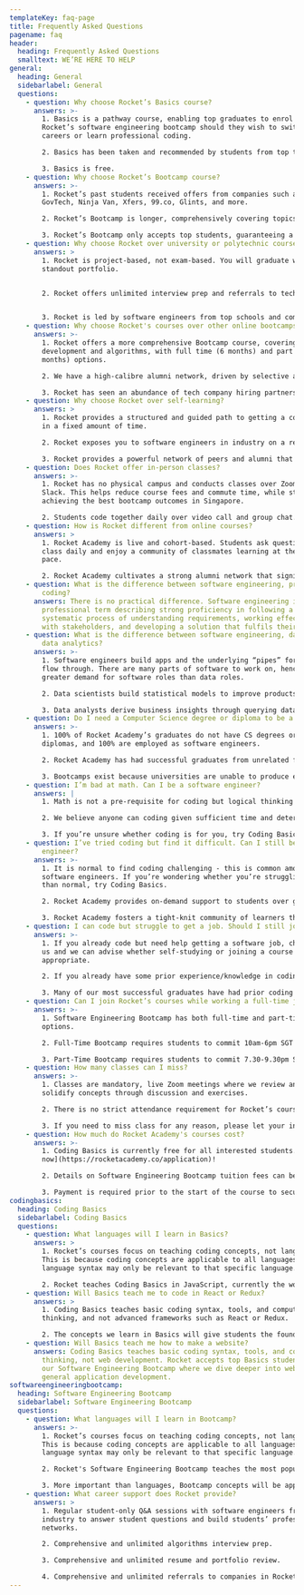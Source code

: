 ```yaml
---
templateKey: faq-page
title: Frequently Asked Questions
pagename: faq
header:
  heading: Frequently Asked Questions
  smalltext: WE’RE HERE TO HELP
general:
  heading: General
  sidebarlabel: General
  questions:
    - question: Why choose Rocket’s Basics course?
      answers: >-
        1. Basics is a pathway course, enabling top graduates to enrol in
        Rocket’s software engineering bootcamp should they wish to switch
        careers or learn professional coding.

        2. Basics has been taken and recommended by students from top tech companies such as Facebook, Stripe, Grab, Shopee, Rakuten, Ninja Van, McKinsey, and more.

        3. Basics is free.
    - question: Why choose Rocket’s Bootcamp course?
      answers: >-
        1. Rocket’s past students received offers from companies such as
        GovTech, Ninja Van, Xfers, 99.co, Glints, and more.

        2. Rocket’s Bootcamp is longer, comprehensively covering topics in frontend, backend, cloud, and algorithms that other bootcamps typically skim over, resulting in a more standout portfolio.

        3. Rocket’s Bootcamp only accepts top students, guaranteeing a strong network of classmates and alumni.
    - question: Why choose Rocket over university or polytechnic courses?
      answers: >
        1. Rocket is project-based, not exam-based. You will graduate with a
        standout portfolio.


        2. Rocket offers unlimited interview prep and referrals to tech companies, often overlooked by academic programmes.


        3. Rocket is led by software engineers from top schools and companies such as Stanford, Cambridge and Facebook that have strong connections to the tech industry.
    - question: Why choose Rocket's courses over other online bootcamps?
      answers: >-
        1. Rocket offers a more comprehensive Bootcamp course, covering app
        development and algorithms, with full time (6 months) and part time (12
        months) options.

        2. We have a high-calibre alumni network, driven by selective admissions that screens upfront for coding aptitude and communication skills.

        3. Rocket has seen an abundance of tech company hiring partners that trust our selection process and quality of education - as attested to by our depth and breath of hiring partners such as Carousell, Xendit, Advance.AI, StashAway, Payfazz, Unit21 and Kargo.
    - question: Why choose Rocket over self-learning?
      answers: >
        1. Rocket provides a structured and guided path to getting a coding job
        in a fixed amount of time.

        2. Rocket exposes you to software engineers in industry on a regular basis to grow your network.

        3. Rocket provides a powerful network of peers and alumni that you can draw on for your future career.
    - question: Does Rocket offer in-person classes?
      answers: >-
        1. Rocket has no physical campus and conducts classes over Zoom and
        Slack. This helps reduce course fees and commute time, while still
        achieving the best bootcamp outcomes in Singapore.

        2. Students code together daily over video call and group chat. There are fewer than 10 students per instructor, enabling interactive classes where students ask questions and get feedback.
    - question: How is Rocket different from online courses?
      answers: >
        1. Rocket Academy is live and cohort-based. Students ask questions in
        class daily and enjoy a community of classmates learning at the same
        pace.

        2. Rocket Academy cultivates a strong alumni network that significantly helps graduates with their careers.
    - question: What is the difference between software engineering, programming, and
        coding?
      answers: There is no practical difference. Software engineering is a
        professional term describing strong proficiency in following a
        systematic process of understanding requirements, working effectively
        with stakeholders, and developing a solution that fulfils their needs.
    - question: What is the difference between software engineering, data science, and
        data analytics?
      answers: >-
        1. Software engineers build apps and the underlying “pipes” for data to
        flow through. There are many parts of software to work on, hence the
        greater demand for software roles than data roles.

        2. Data scientists build statistical models to improve products, for example to make spam classifications, product recommendations, or match drivers and riders. Data scientists typically do the math, and software engineers build the product.

        3. Data analysts derive business insights through querying data and generating reports. This is typically a less skill-intensive job that more people can do, hence there is a comparatively lower average compensation and job security than software engineer and data scientist roles.
    - question: Do I need a Computer Science degree or diploma to be a software engineer?
      answers: >-
        1. 100% of Rocket Academy’s graduates do not have CS degrees or
        diplomas, and 100% are employed as software engineers.

        2. Rocket Academy has had successful graduates from unrelated fields like cooking and horse racing.

        3. Bootcamps exist because universities are unable to produce enough engineers. Companies will hire great engineers, regardless of professional qualifications.
    - question: I’m bad at math. Can I be a software engineer?
      answers: |
        1. Math is not a pre-requisite for coding but logical thinking is.

        2. We believe anyone can coding given sufficient time and determination.

        3. If you’re unsure whether coding is for you, try Coding Basics!
    - question: I’ve tried coding but find it difficult. Can I still be a software
        engineer?
      answers: >-
        1. It is normal to find coding challenging - this is common among all
        software engineers. If you’re wondering whether you’re struggling more
        than normal, try Coding Basics.

        2. Rocket Academy provides on-demand support to students over group chat. We ask students to ask for help if they’re stuck for longer than 15 minutes, such that they do not spend too much time on relatively straightforward problems.

        3. Rocket Academy fosters a tight-knit community of learners that help each other. You will always have peers working through the same material that you can work together with and get help from. With time, you will learn.
    - question: I can code but struggle to get a job. Should I still join Rocket Academy?
      answers: >-
        1. If you already code but need help getting a software job, chat with
        us and we can advise whether self-studying or joining a course is
        appropriate.

        2. If you already have some prior experience/knowledge in coding and would like to join Rocket's Bootcamp program, we may waive the Coding Basics requirement - reach out to us at hello at rocketacademy.co to find out more!

        3. Many of our most successful graduates have had prior coding experience before joining Rocket. Our Software Engineering Bootcamp then provided them with the conceptual foundations, interview prep, and professional network they needed to complete their career switch.
    - question: Can I join Rocket’s courses while working a full-time job?
      answers: >-
        1. Software Engineering Bootcamp has both full-time and part-time
        options.

        2. Full-Time Bootcamp requires students to commit 10am-6pm SGT Mon-Fri for 24 weeks. We discourage working a full-time job while enrolled in the full-time Bootcamp.

        3. Part-Time Bootcamp requires students to commit 7.30-9.30pm SGT Tuesday evenings, and 10am-12pm SGT Saturday mornings, with roughly 20 hours of work per week for 48 weeks.
    - question: How many classes can I miss?
      answers: >-
        1. Classes are mandatory, live Zoom meetings where we review and
        solidify concepts through discussion and exercises.

        2. There is no strict attendance requirement for Rocket’s courses, but students who are not performing will be removed from their course.

        3. If you need to miss class for any reason, please let your instructor know ahead of time.
    - question: How much do Rocket Academy's courses cost?
      answers: >-
        1. Coding Basics is currently free for all interested students. [Apply
        now](https://rocketacademy.co/application)!

        2. Details on Software Engineering Bootcamp tuition fees can be found here. We accept payment via credit card, or if you are based in Singapore, PayNow. 

        3. Payment is required prior to the start of the course to secure your spot in the program.
codingbasics:
  heading: Coding Basics
  sidebarlabel: Coding Basics
  questions:
    - question: What languages will I learn in Basics?
      answers: >
        1. Rocket’s courses focus on teaching coding concepts, not languages.
        This is because coding concepts are applicable to all languages, but
        language syntax may only be relevant to that specific language.

        2. Rocket teaches Coding Basics in JavaScript, currently the world’s most popular language. Basics coding concepts are relevant to almost all programming languages used today.
    - question: Will Basics teach me to code in React or Redux?
      answers: >
        1. Coding Basics teaches basic coding syntax, tools, and computational
        thinking, and not advanced frameworks such as React or Redux.

        2. The concepts we learn in Basics will give students the foundation to better harness frameworks such as React or Redux during Software Engineering Bootcamp.
    - question: Will Basics teach me how to make a website?
      answers: Coding Basics teaches basic coding syntax, tools, and computational
        thinking, not web development. Rocket accepts top Basics students into
        our Software Engineering Bootcamp where we dive deeper into web and
        general application development.
softwareengineeringbootcamp:
  heading: Software Engineering Bootcamp
  sidebarlabel: Software Engineering Bootcamp
  questions:
    - question: What languages will I learn in Bootcamp?
      answers: >-
        1. Rocket’s courses focus on teaching coding concepts, not languages.
        This is because coding concepts are applicable to all languages, but
        language syntax may only be relevant to that specific language.

        2. Rocket's Software Engineering Bootcamp teaches the most popular languages and frameworks such as JavaScript, Python, SQL, Bash, Express, and React.

        3. More important than languages, Bootcamp concepts will be applicable to almost all languages, frameworks, and apps.
    - question: What career support does Rocket provide?
      answers: >
        1. Regular student-only Q&A sessions with software engineers from
        industry to answer student questions and build students’ professional
        networks.

        2. Comprehensive and unlimited algorithms interview prep.

        3. Comprehensive and unlimited resume and portfolio review.

        4. Comprehensive and unlimited referrals to companies in Rocket Academy’s network (most tech companies in Singapore so far). Rocket Academy only accepts high-performing Coding Basics students to Software Engineering Bootcamp, and companies trust that Rocket attracts and produces top talent.
---
```

